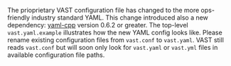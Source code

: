 The prioprietary VAST configuration file has changed to the more ops-friendly
industry standard YAML. This change introduced also a new dependency:
[yaml-cpp](https://github.com/jbeder/yaml-cpp) version 0.6.2 or greater. The
top-level `vast.yaml.example` illustrates how the new YAML config looks like.
Please rename existing configuration files from `vast.conf` to `vast.yaml`.
VAST still reads `vast.conf` but will soon only look for `vast.yaml` or
`vast.yml` files in available configuration file paths.
